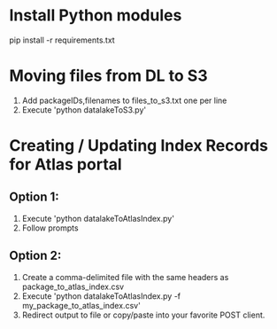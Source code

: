 # Install Python modules
pip install -r requirements.txt

# Moving files from DL to S3
1. Add packageIDs,filenames to files_to_s3.txt one per line
2. Execute 'python datalakeToS3.py'

# Creating / Updating Index Records for Atlas portal
## Option 1: 
1. Execute 'python datalakeToAtlasIndex.py'
2. Follow prompts

## Option 2:
1. Create a comma-delimited file with the same headers as package_to_atlas_index.csv
2. Execute 'python datalakeToAtlasIndex.py -f my_package_to_atlas_index.csv'
3. Redirect output to file or copy/paste into your favorite POST client. 
